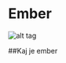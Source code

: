 Ember
======
![alt tag](https://github.com/amatelic/zakljucna/tree/master/ember/ember-hamster.png)

##Kaj je ember



